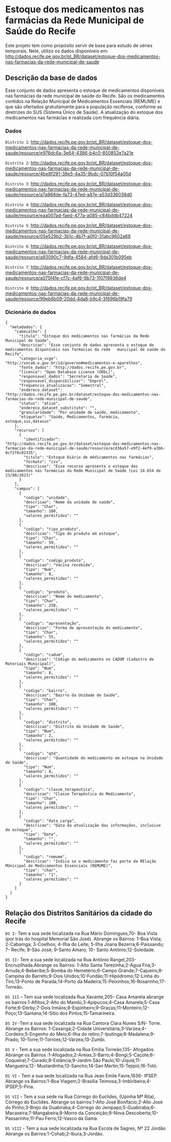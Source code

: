 # Estoque dos medicamentos nas farmácias da Rede Municipal de Saúde do Recife
Este projeto tem como propósito servir de base para estudo de séries temporais. Nele, utilizo os dados disponíveis em: http://dados.recife.pe.gov.br/pt_BR/dataset/estoque-dos-medicamentos-nas-farmacias-da-rede-municipal-de-saude

## Descrição da base de dados
Esse conjunto de dados apresenta o estoque de medicamentos disponíveis nas farmácias da rede municipal de saúde do Recife. São os medicamentos contidos na Relação Municipal de Medicamentos Essenciais (REMUME) e que são ofertados gratuitamente para a população recifense, conforme as diretrizes do SUS (Sistema Único de Saúde). A atualização do estoque dos medicamentos nas farmácias é realizada com frequência diária.

### Dados
`Distrito 1`: http://dados.recife.pe.gov.br/pt_BR/dataset/estoque-dos-medicamentos-nas-farmacias-da-rede-municipal-de-saude/resource/e976dc6a-3e64-4386-b4c0-850852e7a21e

`Distrito 2`: http://dados.recife.pe.gov.br/pt_BR/dataset/estoque-dos-medicamentos-nas-farmacias-da-rede-municipal-de-saude/resource/4be8f291-38e5-4a35-9bdc-07b10f54a05d

`Distrito 3`: http://dados.recife.pe.gov.br/pt_BR/dataset/estoque-dos-medicamentos-nas-farmacias-da-rede-municipal-de-saude/resource/a7a966de-fa73-47ed-a87e-a53d336038d0

`Distrito 4`: http://dados.recife.pe.gov.br/pt_BR/dataset/estoque-dos-medicamentos-nas-farmacias-da-rede-municipal-de-saude/resource/eaa007ad-faed-477a-a085-c84bddb47224

`Distrito 5`: http://dados.recife.pe.gov.br/pt_BR/dataset/estoque-dos-medicamentos-nas-farmacias-da-rede-municipal-de-saude/resource/05e529b2-3b1c-4b7f-a0f0-31abc9602a68

`Distrito 6`: http://dados.recife.pe.gov.br/pt_BR/dataset/estoque-dos-medicamentos-nas-farmacias-da-rede-municipal-de-saude/resource/a83090c7-9dfa-4584-afd6-9da301b095eb

`Distrito 7`: http://dados.recife.pe.gov.br/pt_BR/dataset/estoque-dos-medicamentos-nas-farmacias-da-rede-municipal-de-saude/resource/a075f4fe-cf7c-4af6-9b73-1f07f9936de4

`Distrito 8`: http://dados.recife.pe.gov.br/pt_BR/dataset/estoque-dos-medicamentos-nas-farmacias-da-rede-municipal-de-saude/resource/99eb6b09-20dd-4da8-b9c4-3f696b19fa79

### Dicionário de dados
```
{
  "metadados": {
    "cabecalho": {
      "titulo": "Estoque dos medicamentos nas farmácias da Rede Municipal de Saúde",
      "descricao": "Esse conjunto de dados apresenta o estoque de medicamentos disponíveis nas farmácias da rede   municipal de saúde do Recife",
      "categoria_vcge": "http://vocab.e.gov.br/id/governo#medicamentos-e-aparelhos",
      "fonte_dados": "http://dados.recife.pe.gov.br",
      "licenca": "Open Database License (ODbL)",
      "responsavel_dados": "Secretaria de Saúde",
      "responsavel_disponibilizar": "Emprel",
      "frequencia_atualizacao": "Semestral",
      "endereco_dataset": "http://dados.recife.pe.gov.br/dataset/estoque-dos-medicamentos-nas-farmacias-da-rede-municipal-de-saude",
      "status": "ativo",
      "endereco_dataset_substituto": "",
      "granularidade": "Por unidade de saúde, medicamento",
      "etiquetas": "Saúde, Medicamentos, farmácia, estoque,sus,datasus"
    },
    "recursos": [
      {
        "identificador": "http://dados.recife.pe.gov.br/dataset/estoque-dos-medicamentos-nas-farmacias-da-rede-municipal-de-saude/resource/ecd36a57-e9f2-4ef9-a3bb-0cf2f0c02335",
        "titulo": "Estoque Diário de médicamentos nas farmácias",
        "formato": "csv",
        "descricao": "Esse recurso apresenta o estoque dos medicamentos nas farmácias da Rede Municipal de Saúde (Lei 14.654 de 23/08/2023)"
      }
    ],
    "campos": [
      {
        "codigo": "unidade",
        "descricao": "Nome da unidade de saúde",
        "tipo": "Char",
        "tamanho": 100,
        "valores_permitidos": ""
      },
      {
        "codigo": "tipo_produto",
        "descricao": "Tipo do produto em estoque",
        "tipo": "Char",
        "tamanho": 50,
        "valores_permitidos": ""
      },
      {
        "codigo": "codigo_produto",
        "descricao": "Vacina recebida",
        "tipo": "Num",
        "tamanho": 8,
        "valores_permitidos": ""
      },
      {
        "codigo": "produto",
        "descricao": "Nome do medicamento",
        "tipo": "Char",
        "tamanho": 250,
        "valores_permitidos": ""
      },
      {
        "codigo": "apresentação",
        "descricao": "Forma de apresentação do medicamento",
        "tipo": "Char",
        "tamanho": 55,
        "valores_permitidos": ""
      },
      {
        "codigo": "cadum",
        "descricao": "Código do medicamento no CADUM (Cadastro de Materiais Municipal)",
        "tipo": "Num",
        "tamanho": 8,
        "valores_permitidos": ""
      },
      {
        "codigo": "bairro",
        "descricao": "Bairro da Unidade de Saúde",
        "tipo": "Char",
        "tamanho": 100,
        "valores_permitidos": ""
      },
      {
        "codigo": "distrito",
        "descricao": "Distrito da Unidade de Saúde",
        "tipo": "Num",
        "tamanho": 2,
        "valores_permitidos": ""
      },
      {
        "codigo": "qtd",
        "descricao": "Quantidade do medicamento em estoque na Unidade de Saúde",
        "tipo": "Num",
        "tamanho": 8,
        "valores_permitidos": ""
      },
      {
        "codigo": "classe_terapeutica",
        "descricao": "Classe Terapêutica do Medicamento",
        "tipo": "Char",
        "tamanho": 100,
        "valores_permitidos": ""
      },
      {
        "codigo": "data_carga",
        "descricao": "Data da atualização das informações, inclusive do estoque",
        "tipo": "Date",
        "tamanho": "",
        "valores_permitidos": ""
      },
      {
        "codigo": "remume",
        "descricao": "Indica se o medicamento faz parte da RElação MUnicipal de Medicamentos Essenciais (REMUME)",
        "tipo": "char",
        "tamanho": "1",
        "valores_permitidos": ""
      }
    ]
  }
}
```

## Relação dos Distritos Sanitários da cidade do Recife

`DS I`- Tem a sua sede localizada na Rua Mário Domingues,70- Boa Vista (por trás do hospital Memorial São José). Abrange os Bairros: 1-Boa Vista; 2-Cabamga; 3-Coelhos; 4-Ilha do Leite; 5-Ilha Joana Bezerra;6-Paissandu; 7- Recife; 8-São José; 9-Santo Amaro; 10- Santo Antônio;12-Soledade.

`DS II`- Tem a sua sede localizada na Rua Antônio Rangel,203-Encruzilhada.Abrange os Bairros: 1-Alto Santa Terezinha;2-Água Fria;3-Arruda;4-Beberibe;5-Bomba do Hemetério;6-Campo Grande;7-Cajueiro;8-Campina do Barreto;9-Dois Unidos;10-Fundão;11-Hipódromo;12-Linha do Tiro;13-Ponto de Parada;14-Porto da Madeira;15-Peixinhos;16-Rosarinho;17-Torreão.

`DS III` – Tem sua sede  localizada Rua Xavante,205- Casa Amarela abrange os bairros:1-Aflitos;2-Alto do Mandú;3-Apipucos;4-Casa Amarela;5-Casa Forte;6-Derby;7-Dois Irmãos;8-Espinheiro;9-Graças;11-Monteiro;12-Poço;13-Santana;14-Sitio dos Pintos;15-Tamarineira.

`DS IV` -Tem a sua sede localizada na Rua Cantora Clara Nunes S/N- Torre. Abrange os Bairros: 1-Caxangá;2-Cidade Universitária;3-Varzea;4-Cordeiro;5-Engenho do Meio;6-Ilha do retiro;7-Iputinga;8-Madalena;9- Prado; 10-Torre;11-Torrões;12-Várzea;13-Zumbi.

`DS V` - Tem a sua sede localizada na Rua Emília Torreão,135- Afogados. Abrange os Bairros :1-Afogados;2-Areias;3-Barro;4-Bongi;5-Caçote;6-Coqueiral;7-Curado;8-Estância;9-Jardim São Paulo;10-Jiquiá;11- Mangueira;12- Mustardinha;13-Sancho;14-San Martin;15-Tejipió;16-Totó.

`DS VI` - Tem a sua sede localizada na Rua Jean Emile Favre,1636- IPSEP. Abrange os Bairros:1-Boa Viagem;2-Brasília Teimosa;3-Imbiribeira;4-IPSEP;5-Pina.

`DS VII` - Tem a sua sede na Rua Córrego do Euclides, (Upinha Mª Rita), Córrego do Euclides. Abrange os bairros:1-Alto José Bonifácio;2-Alto José do Pinho;3-Brejo da Guabiraba;4-Córrego do Jenipapo;5-Guabiraba;6-Macaxeira;7-Mangabeira;8-Morro da Conceição;9-Nova Descoberta;10-Passarinho;11-Pau Ferro;12-Vasco da Gama.

`DS VIII` - Tem a sua sede localizada na Rua Escola de Sagres, Nº 22 Jordão Abrange os Bairros:1-Cohab;2-Ibura;3-Jordão.